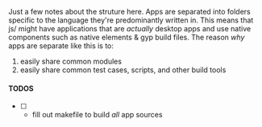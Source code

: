 Just a few notes about the struture here. Apps are separated into folders specific to the
language they're predominantly written in. This means that js/ might have applications that are *actually*
desktop apps and use native components such as native elements & gyp build files. The reason *why* apps are separate like this is to:

1. easily share common modules
2. easily share common test cases, scripts, and other build tools


#### TODOS

- [ ] - fill out makefile to build *all* app sources